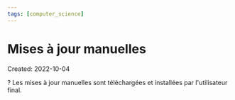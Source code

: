 ```yaml
---
tags: [computer_science] 
---
```

# Mises à jour manuelles
Created: 2022-10-04

?
Les mises à jour manuelles sont téléchargées et installées par l'utilisateur final.
<!--SR:!2022-11-12,25,250-->